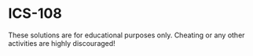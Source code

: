# ICS-108
These solutions are for educational purposes only. Cheating or any other activities are highly discouraged!

